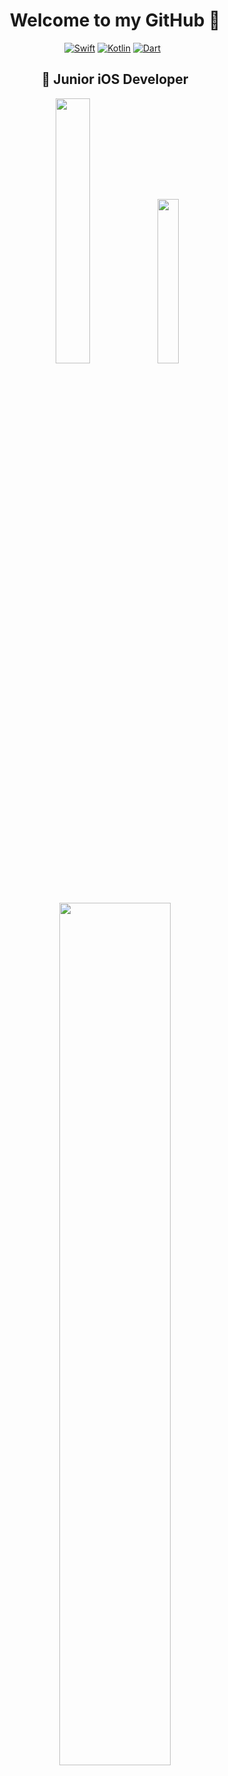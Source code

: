 <div align = center>

# Welcome to my GitHub 👋
[![Swift](https://img.shields.io/badge/Swift-F05138?logo=swift&logoColor=white&style=for-the-badge)](https://developer.apple.com/swift/)
[![Kotlin](https://img.shields.io/badge/Kotlin-7F52FF?logo=kotlin&logoColor=white&style=for-the-badge)](https://kotlinlang.org)
[![Dart](https://img.shields.io/badge/Dart-0175C2?logo=dart&logoColor=white&style=for-the-badge)](http://dart.dev/)
&nbsp;

## 🍎 Junior iOS Developer
[<img width=33% src="https://github-readme-stats.vercel.app/api?username=Mercen-Lee&theme=nord">](https://github.com/Mercen-Lee)
[<img width=26% src="https://github-readme-stats.vercel.app/api/top-langs/?username=Mercen-Lee&layout=compact&langs_count=30&theme=nord">](https://github.com/Mercen-Lee)  
[<img width=59.5% src="https://github-profile-trophy.vercel.app/?username=Mercen-Lee&theme=nord&rank=-C,-B">](https://github.com/Mercen-Lee)  
